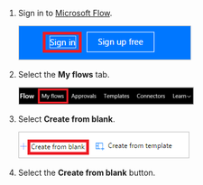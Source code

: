 1. Sign in to [Microsoft Flow](https://flow.microsoft.com).
   
    ![sign in](media/modern-approvals/sign-in.png)
2. Select the **My flows** tab.
   
    ![select my flows](media/modern-approvals/select-my-flows.png)
3. Select **Create from blank**.
   
    ![create from blank](media/modern-approvals/blank-template.png)

4. Select the **Create from blank** button.

